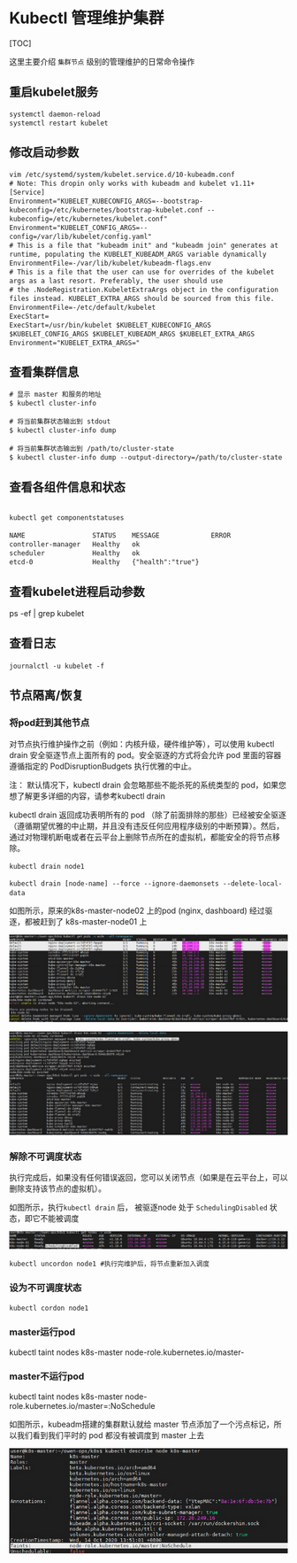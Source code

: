 # Kubectl 管理维护集群

[TOC]

这里主要介绍 `集群节点` 级别的管理维护的日常命令操作

## 重启kubelet服务

``` shell
systemctl daemon-reload
systemctl restart kubelet
```

## 修改启动参数

``` shell
vim /etc/systemd/system/kubelet.service.d/10-kubeadm.conf
# Note: This dropin only works with kubeadm and kubelet v1.11+
[Service]
Environment="KUBELET_KUBECONFIG_ARGS=--bootstrap-kubeconfig=/etc/kubernetes/bootstrap-kubelet.conf --kubeconfig=/etc/kubernetes/kubelet.conf"
Environment="KUBELET_CONFIG_ARGS=--config=/var/lib/kubelet/config.yaml"
# This is a file that "kubeadm init" and "kubeadm join" generates at runtime, populating the KUBELET_KUBEADM_ARGS variable dynamically
EnvironmentFile=-/var/lib/kubelet/kubeadm-flags.env
# This is a file that the user can use for overrides of the kubelet args as a last resort. Preferably, the user should use
# the .NodeRegistration.KubeletExtraArgs object in the configuration files instead. KUBELET_EXTRA_ARGS should be sourced from this file.
EnvironmentFile=-/etc/default/kubelet
ExecStart=
ExecStart=/usr/bin/kubelet $KUBELET_KUBECONFIG_ARGS $KUBELET_CONFIG_ARGS $KUBELET_KUBEADM_ARGS $KUBELET_EXTRA_ARGS
Environment="KUBELET_EXTRA_ARGS="
```

## 查看集群信息

``` shell
# 显示 master 和服务的地址
$ kubectl cluster-info

# 将当前集群状态输出到 stdout
$ kubectl cluster-info dump

# 将当前集群状态输出到 /path/to/cluster-state
$ kubectl cluster-info dump --output-directory=/path/to/cluster-state
```

## 查看各组件信息和状态

```shell

kubectl get componentstatuses

NAME                 STATUS    MESSAGE             ERROR
controller-manager   Healthy   ok
scheduler            Healthy   ok
etcd-0               Healthy   {"health":"true"}
```

## 查看kubelet进程启动参数

ps -ef | grep kubelet

## 查看日志

`journalctl -u kubelet -f`

## 节点隔离/恢复

### 将pod赶到其他节点

对节点执行维护操作之前（例如：内核升级，硬件维护等），可以使用 kubectl drain 安全驱逐节点上面所有的 pod。安全驱逐的方式将会允许 pod 里面的容器遵循指定的 PodDisruptionBudgets 执行优雅的中止。

注： 默认情况下，kubectl drain 会忽略那些不能杀死的系统类型的 pod，如果您想了解更多详细的内容，请参考kubectl drain

kubectl drain 返回成功表明所有的 pod （除了前面排除的那些）已经被安全驱逐（遵循期望优雅的中止期，并且没有违反任何应用程序级别的中断预算）。然后，通过对物理机断电或者在云平台上删除节点所在的虚拟机，都能安全的将节点移除。

`kubectl drain node1`

`kubectl drain [node-name] --force --ignore-daemonsets --delete-local-data`

如图所示，原来的k8s-master-node02 上的pod (nginx, dashboard) 经过驱逐，都被赶到了 k8s-master-node01 上

![kubectl-drain-1](./images/kubectl-drain-1.png)

![kubectl-drain-2](./images/kubectl-drain-2.png)

### 解除不可调度状态

执行完成后，如果没有任何错误返回，您可以关闭节点（如果是在云平台上，可以删除支持该节点的虚拟机）。

如图所示，执行`kubectl drain` 后， 被驱逐node 处于 `SchedulingDisabled` 状态，即它不能被调度

![kubectl-drain-3](./images/kubectl-drain-3.png)

`kubectl uncordon node1 #执行完维护后，将节点重新加入调度`

### 设为不可调度状态

`kubectl cordon node1`

### master运行pod

kubectl taint nodes k8s-master node-role.kubernetes.io/master-

### master不运行pod

kubectl taint nodes k8s-master node-role.kubernetes.io/master=:NoSchedule

如图所示，kubeadm搭建的集群默认就给 master 节点添加了一个污点标记，所以我们看到我们平时的 pod 都没有被调度到 master 上去

![kubectl-taint-1](./images/kubectl-taint-1.png)